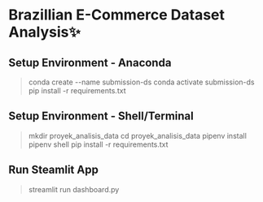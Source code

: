 <h1>Brazillian E-Commerce Dataset Analysis✨</h1>

<h2>Setup Environment - Anaconda</h2>
<blockquote>
conda create --name submission-ds
conda activate submission-ds
pip install -r requirements.txt</blockquote>

<h2>Setup Environment - Shell/Terminal</h2>
<blockquote>
mkdir proyek_analisis_data
cd proyek_analisis_data
pipenv install
pipenv shell
pip install -r requirements.txt
</blockquote>

<h2>Run Steamlit App</h2>
<blockquote>
streamlit run dashboard.py
</blockquote>
